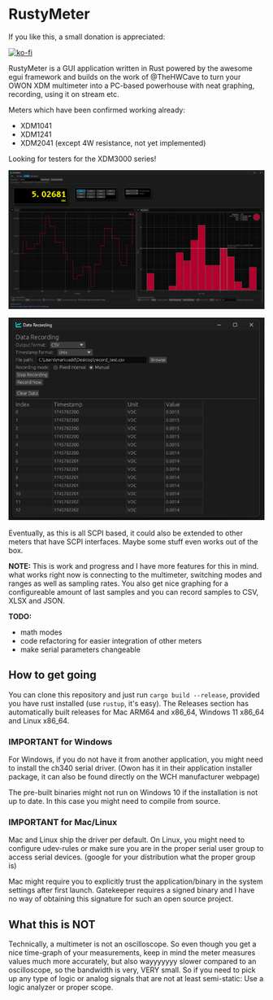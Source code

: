 # RustyMeter

If you like this, a small donation is appreciated:

[![ko-fi](https://ko-fi.com/img/githubbutton_sm.svg)](https://ko-fi.com/R6R8DQO8C)

RustyMeter is a GUI application written in Rust powered by the awesome egui framework and builds
on the work of @TheHWCave to turn your OWON XDM multimeter into a PC-based powerhouse
with neat graphing, recording, using it on stream etc.

Meters which have been confirmed working already:

- XDM1041
- XDM1241
- XDM2041 (except 4W resistance, not yet implemented)

Looking for testers for the XDM3000 series!

![screenshot](assets/screenshot.png)

![recorder](assets/recorder.png)

Eventually, as this is all SCPI based, it could also be extended to other meters that have SCPI interfaces.
Maybe some stuff even works out of the box.

**NOTE:** This is work and progress and I have more features for this in mind. what works right now is connecting to the multimeter, switching modes and ranges as well as sampling rates. You also get nice graphing for a configureable amount of last samples and you can record samples to CSV, XLSX and JSON.

**TODO:**

- math modes
- code refactoring for easier integration of other meters
- make serial parameters changeable

## How to get going

You can clone this repository and just run `cargo build --release`, provided you have rust installed (use `rustup`, it's easy).
The Releases section has automatically built releases for Mac ARM64 and x86_64, Windows 11 x86_64 and Linux x86_64.

### IMPORTANT for Windows

For Windows, if you do not have it from another application, you might need to install the ch340 serial driver.
(Owon has it in their application installer package, it can also be found directly on the WCH manufacturer webpage)

The pre-built binaries might not run on Windows 10 if the installation is not up to date. In this case you might
need to compile from source.

### IMPORTANT for Mac/Linux

Mac and Linux ship the driver per default. On Linux, you might need to configure udev-rules or make sure you are
in the proper serial user group to access serial devices. (google for your distribution what the proper group is)

Mac might require you to explicitly trust the application/binary in the system settings after first launch.
Gatekeeper requires a signed binary and I have no way of obtaining this signature for such an open source project.

## What this is NOT

Technically, a multimeter is not an oscilloscope. So even though you get a nice time-graph of your measurements,
keep in mind the meter measures values much more accurately, but also wayyyyyyy slower compared to an oscilloscope, so the
bandwidth is very, VERY small.
So if you need to pick up any type of logic or analog signals that are not at least semi-static: Use a logic analyzer or proper scope.
